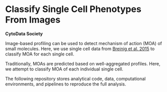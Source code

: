 # Classify Single Cell Phenotypes From Images

**CytoData Society**

Image-based profiling can be used to detect mechanism of action (MOA) of small molecules.
Here, we use single cell data from [Breinig et al. 2015](https://doi.org/10.15252/msb.20156400) to classify MOA for each single cell.

Traditionally, MOAs are predicted based on well-aggregated profiles.
Here, we attempt to classify MOA of each individual single cell.

The following repository stores analytical code, data, computational environments, and pipelines to reproduce the full analysis.
